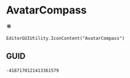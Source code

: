# AvatarCompass
![](/img/AvatarCompass.png)

``` CSharp
EditorGUIUtility.IconContent("AvatarCompass")
```
## GUID
```
-4187170121413361579
```
